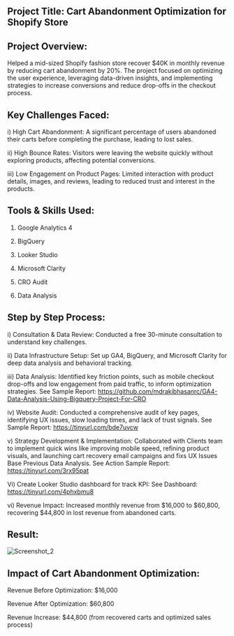 ## Project Title: Cart Abandonment Optimization for Shopify Store

## Project Overview:

Helped a mid-sized Shopify fashion store recover $40K in monthly revenue by reducing cart abandonment by 20%. The project focused on optimizing the user experience, leveraging data-driven insights, and implementing strategies to increase conversions and reduce drop-offs in the checkout process.

## Key Challenges Faced:

i) High Cart Abandonment: A significant percentage of users abandoned their carts before completing the purchase, leading to lost sales.

ii) High Bounce Rates: Visitors were leaving the website quickly without exploring products, affecting potential conversions.

iii) Low Engagement on Product Pages: Limited interaction with product details, images, and reviews, leading to reduced trust and interest in the products.

## Tools & Skills Used:

1) Google Analytics 4
   
3) BigQuery

5) Looker Studio
   
7) Microsoft Clarity
   
9) CRO Audit
    
11) Data Analysis

## Step by Step Process:

i) Consultation & Data Review: 
Conducted a free 30-minute consultation to understand key challenges.

ii) Data Infrastructure Setup:
Set up GA4, BigQuery, and Microsoft Clarity for deep data analysis and behavioral tracking.

iii) Data Analysis: 
Identified key friction points, such as mobile checkout drop-offs and low engagement from paid traffic, to inform optimization strategies.
See Sample Report: https://github.com/mdrakibhasanrc/GA4-Data-Analysis-Using-Bigquery-Project-For-CRO

iv) Website Audit: 
Conducted a comprehensive audit of key pages, identifying UX issues, slow loading times, and lack of trust signals.
See Sample Report: https://tinyurl.com/bde7uvcw

v) Strategy Development & Implementation: 
Collaborated with Clients team to implement quick wins like improving mobile speed, refining product visuals, and launching cart recovery email campaigns and fixs UX Issues Base Previous Data Analysis.
See Action Sample Report: https://tinyurl.com/3rx95pat

Vi) Create Looker Studio dashboard for track KPI:
    See Dashboard: https://tinyurl.com/4phxbmu8

vi) Revenue Impact: Increased monthly revenue from $16,000 to $60,800, recovering $44,800 in lost revenue from abandoned carts.

## Result:
 
![Screenshot_2](https://github.com/user-attachments/assets/0c89ef2f-5c22-4a12-9269-66feb89bd405)

## Impact of Cart Abandonment Optimization:

Revenue Before Optimization: $16,000

Revenue After Optimization: $60,800

Revenue Increase: $44,800 (from recovered carts and optimized sales process)

